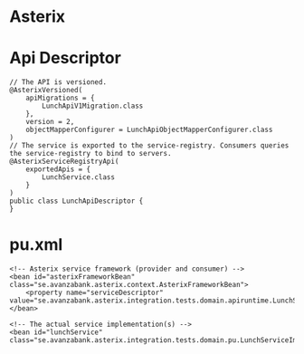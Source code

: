 # Asterix



# Api Descriptor

	// The API is versioned.
	@AsterixVersioned(
		apiMigrations = {
			LunchApiV1Migration.class
		},	
		version = 2,
		objectMapperConfigurer = LunchApiObjectMapperConfigurer.class
	)
	// The service is exported to the service-registry. Consumers queries the service-registry to bind to servers.
	@AsterixServiceRegistryApi(
		exportedApis = {
			LunchService.class
		}
	)
	public class LunchApiDescriptor {
	}


# pu.xml

    <!-- Asterix service framework (provider and consumer) -->
	<bean id="asterixFrameworkBean" class="se.avanzabank.asterix.context.AsterixFrameworkBean">
		<property name="serviceDescriptor" value="se.avanzabank.asterix.integration.tests.domain.apiruntime.LunchServiceDescriptor"/>
	</bean>
	
	<!-- The actual service implementation(s) -->
    <bean id="lunchService" class="se.avanzabank.asterix.integration.tests.domain.pu.LunchServiceImpl"/>